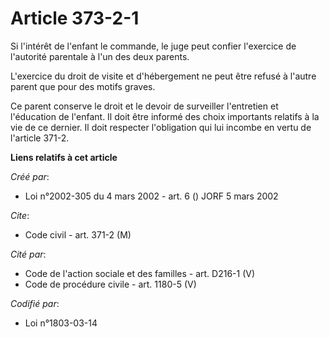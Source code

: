 # Article 373-2-1

Si l'intérêt de l'enfant le commande, le juge peut confier l'exercice de l'autorité parentale à l'un des deux parents.

L'exercice du droit de visite et d'hébergement ne peut être refusé à l'autre parent que pour des motifs graves.

Ce parent conserve le droit et le devoir de surveiller l'entretien et l'éducation de l'enfant. Il doit être informé des choix
importants relatifs à la vie de ce dernier. Il doit respecter l'obligation qui lui incombe en vertu de l'article 371-2.

**Liens relatifs à cet article**

_Créé par_:

  - Loi n°2002-305 du 4 mars 2002 - art. 6 () JORF 5 mars 2002

_Cite_:

  - Code civil - art. 371-2 (M)

_Cité par_:

  - Code de l'action sociale et des familles - art. D216-1 (V)
  - Code de procédure civile - art. 1180-5 (V)

_Codifié par_:

  - Loi n°1803-03-14
